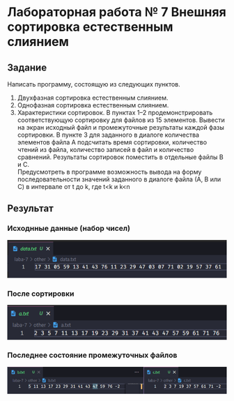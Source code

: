 # Лабораторная работа № 7 Внешняя сортировка естественным слиянием

## Задание
Написать программу, состоящую из следующих пунктов.
1. Двухфазная сортировка естественным слиянием.
2. Однофазная сортировка естественным слиянием.
3. Характеристики сортировок.
В пунктах 1–2 продемонстрировать соответствующую сортировку для
файлов из 15 элементов. Вывести на экран исходный файл и промежуточные
результаты каждой фазы сортировки.
В пункте 3 для заданного в диалоге количества элементов файла А
подсчитать время сортировки, количество чтений из файла, количество записей
в файл и количество сравнений. Результаты сортировок поместить в отдельные
файлы В и С.  
Предусмотреть в программе возможность вывода на форму
последовательности значений заданного в диалоге файла (А, В или С) в
интервале от t до k, где t<k и k<n

## Результат

### Исходнные данные (набор чисел)
![](./doc/InitNumbers.png)

### После сортировки
![](./doc/ResultsNumbers.png)

### Последнее состояние промежуточных файлов
![](./doc/Temp.png)